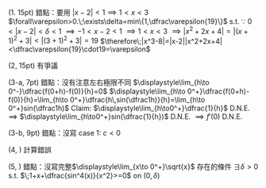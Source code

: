 (1. 15pt)
錯點：要用 $|x-2|<1\implies1<x<3$
$\forall\varepsilon>0.\;\exists\delta=min\{1,\dfrac\varepsilon{19}\}$
s.t. $\because\;0<|x-2|<\delta<1$
       $\implies-1<x-2<1$
       $\implies1<x<3$
       $\implies |x^2+2x+4|=|(x+1)^2+3|<|(3+1)^2+3|=19$
	 $\therefore\;|x^3-8|=|x-2||x^2+2x+4|<\dfrac\varepsilon{19}\cdot19=\varepsilon$

(2, 15pt)
有爭議

(3-a, 7pt)
錯點：沒有注意左右極限不同
$\displaystyle\lim_{h\to 0^-}\dfrac{f(0+h)-f(0)}{h}=0$
$\displaystyle\lim_{h\to 0^+}\dfrac{f(0+h)-f(0)}{h}=\lim_{h\to 0^+}\dfrac{h\,sin(\dfrac1h)}{h}=\lim_{h\to 0^+}sin(\dfrac1h)$
Claim: $\displaystyle\lim_{h\to0^+}\dfrac{1}{h}$ D.N.E. $\implies$ $\displaystyle\lim_{h\to0^+}sin(\dfrac{1}{h})$ D.N.E. $\implies f'(0)$ D.N.E.

(3-b, 9pt)
錯點：沒寫
case 1: $c<0$


(4, )
計算錯誤

(5, )
錯點：沒寫完整$\displaystyle\lim_{x\to 0^+}\sqrt{x}$ 存在的條件 $\exists\delta>0$ s.t. $\;1+x+\dfrac{sin^4(x)}{x^2}>=0$ on $(0,\delta)$